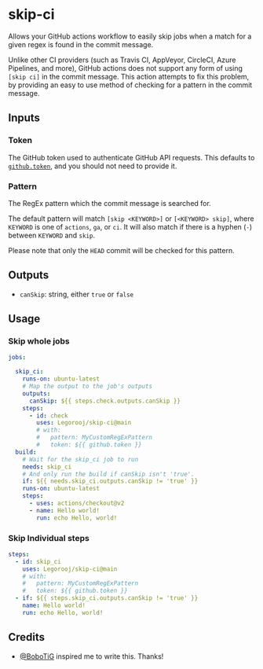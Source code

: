 # skip-ci

Allows your GitHub actions workflow to easily skip jobs when a match for a given regex is found in the commit message.

Unlike other CI providers (such as Travis CI, AppVeyor, CircleCI, Azure Pipelines, and more), GitHub actions does not support any form of using `[skip ci]` in the commit message. This action attempts to fix this problem, by providing an easy to use method of checking for a pattern in the commit message.

## Inputs

### Token

The GitHub token used to authenticate GitHub API requests. This defaults to [`github.token`](https://docs.github.com/en/free-pro-team@latest/actions/reference/authentication-in-a-workflow), and you should not need to provide it.

### Pattern

The RegEx pattern which the commit message is searched for.

The default pattern will match `[skip <KEYWORD>]` or `[<KEYWORD> skip]`, where `KEYWORD` is one of `actions`, `ga`, or `ci`. It will also match if there is a hyphen (`-`) between `KEYWORD` and `skip`.

Please note that only the `HEAD` commit will be checked for this pattern.


## Outputs

* `canSkip`: string, either `true` or `false`


## Usage

### Skip whole jobs

```yml
jobs:

  skip_ci:
    runs-on: ubuntu-latest
    # Map the output to the job's outputs
    outputs:
      canSkip: ${{ steps.check.outputs.canSkip }}
    steps:
      - id: check
        uses: Legorooj/skip-ci@main
        # with:
        #   pattern: MyCustomRegExPattern
        #   token: ${{ github.token }}
  build:
    # Wait for the skip_ci job to run
    needs: skip_ci
    # And only run the build if canSkip isn't 'true'.
    if: ${{ needs.skip_ci.outputs.canSkip != 'true' }}
    runs-on: ubuntu-latest
    steps:
      - uses: actions/checkout@v2
      - name: Hello world!
        run: echo Hello, world!
```

### Skip Individual steps

```yml
steps:
  - id: skip_ci
    uses: Legorooj/skip-ci@main
    # with:
    #   pattern: MyCustomRegExPattern
    #   token: ${{ github.token }}
  - if: ${{ steps.skip_ci.outputs.canSkip != 'true' }}
    name: Hello world!
    run: echo Hello, world!
```

## Credits

* [@BoboTiG](https://github.com/BoboTiG) inspired me to write this. Thanks! 
